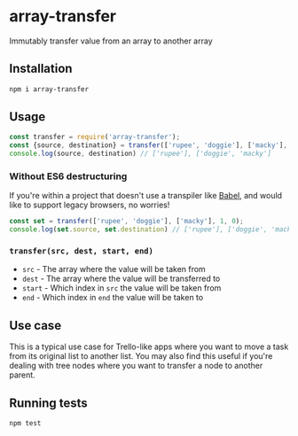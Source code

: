 # array-transfer
Immutably transfer value from an array to another array

## Installation
```bash
npm i array-transfer
```

## Usage
```js
const transfer = require('array-transfer');
const {source, destination} = transfer(['rupee', 'doggie'], ['macky'], 1, 0);
console.log(source, destination) // ['rupee'], ['doggie', 'macky']
```

### Without ES6 destructuring
If you're within a project that doesn't use a transpiler like [Babel](https://babeljs.io), and would like to support legacy browsers, no worries!

```js
const set = transfer(['rupee', 'doggie'], ['macky'], 1, 0);
console.log(set.source, set.destination) // ['rupee'], ['doggie', 'macky']
```

### `transfer(src, dest, start, end)`
- `src` - The array where the value will be taken from
- `dest` - The array where the value will be transferred to
- `start` - Which index in `src` the value will be taken from
- `end` - Which index in `end` the value will be taken to

## Use case
This is a typical use case for Trello-like apps where you want to move a task from its original list to another list. You may also find this useful if you're dealing with tree nodes where you want to transfer a node to another parent.

## Running tests
```
npm test
```